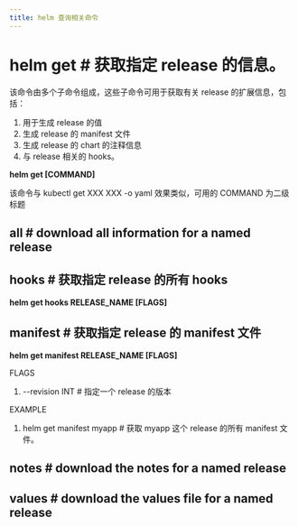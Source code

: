 ```yaml
---
title: helm 查询相关命令
---
```


# helm get # 获取指定 release 的信息。

该命令由多个子命令组成，这些子命令可用于获取有关 release 的扩展信息，包括：

1. 用于生成 release 的值
2. 生成 release 的 manifest 文件
3. 生成 release 的 chart 的注释信息
4. 与 release 相关的 hooks。

**helm get \[COMMAND]**

该命令与 kubectl get XXX XXX -o yaml 效果类似，可用的 COMMAND 为二级标题

## all # download all information for a named release

## hooks # 获取指定 release 的所有 hooks

**helm get hooks RELEASE_NAME \[FLAGS]**

## manifest # 获取指定 release 的 manifest 文件

**helm get manifest RELEASE_NAME \[FLAGS]**

FLAGS

1. \--revision INT # 指定一个 release 的版本

EXAMPLE

1. helm get manifest myapp # 获取 myapp 这个 release 的所有 manifest 文件。

## notes # download the notes for a named release

## values # download the values file for a named release
